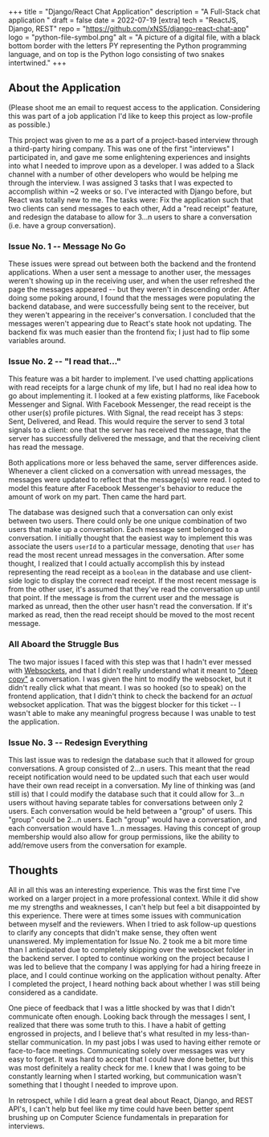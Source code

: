 +++
title = "Django/React Chat Application"
description = "A Full-Stack chat application "
draft = false
date = 2022-07-19
[extra]
tech = "ReactJS, Django, REST"
repo = "https://github.com/xNS5/django-react-chat-app"
logo = "python-file-symbol.png"
alt = "A picture of a digital file, with a black bottom border with the letters PY representing the Python programming language, and on top is the Python logo consisting of two snakes intertwined."
+++

## About the Application

(Please shoot me an email to request access to the application. Considering this was part of a job application I'd like to keep this project as low-profile as possible.)

This project was given to me as a part of a project-based interview through a third-party hiring company. This was one of the first "interviews" I participated in, and gave me some enlightening
experiences and insights into what I needed to improve upon as a developer. I was added to a Slack channel with a number of other developers who would be helping me through the interview.
I was assigned 3 tasks that I was expected to accomplish within ~2 weeks or so. I've interacted with Django before, but React was totally new to me. The tasks were: Fix the application 
such that two clients can send messages to each other, Add a "read receipt" feature, and redesign the database to allow for 3...n users to share a conversation (i.e. have a group conversation).

### Issue No. 1 -- Message No Go

These issues were spread out between both the backend and the frontend applications. When a user sent a message to another user, the messages weren't showing up in the receiving user, and when the user
refreshed the page the messages appeared -- but they weren't in descending order. After doing some poking around, I found that the messages were populating the backend database, and were successfully being sent to
the receiver, but they weren't appearing in the receiver's conversation. I concluded that the messages weren't appearing due to React's state hook not updating. The backend fix was much easier than the frontend fix;
I just had to flip some variables around. 


### Issue No. 2 -- "I read that..."

This feature was a bit harder to implement. I've used chatting applications with read receipts for a large chunk of my life, but I had no real idea how to go about implementing it. I looked at a few existing
platforms, like Facebook Messenger and Signal. With Facebook Messenger, the read receipt is the other user(s) profile pictures. With Signal, the read receipt has 3 steps: Sent, Delivered, and Read. This would
require the server to send 3 total signals to a client: one that the server has received the message, that the server has successfully delivered the message, and that the receiving client has read the message. 

Both applications more or less behaved the same, server differences aside. Whenever a client clicked on a conversation with unread messages, the messages were updated to reflect that the message(s) were read.
I opted to model this feature after Facebook Messenger's behavior to reduce the amount of work on my part. Then came the hard part.

The database was designed such that a conversation can only exist between two users. There could only be one unique combination of two users that make up a conversation. Each message sent belonged to a conversation.
I initially thought that the easiest way to implement this was associate the users `userId` to a particular message, denoting that `user` has read the most recent unread messages in the conversation. After some thought,
I realized that I could actually accomplish this by instead representing the read receipt as a `boolean` in the database and use client-side logic to display the correct read receipt. If the most recent message
is from the other user, it's assumed that they've read the conversation up until that point. If the message is from the current user and the message is marked as unread, then the other user hasn't read the conversation.
If it's marked as read, then the read receipt should be moved to the most recent message. 


### All Aboard the Struggle Bus

The two major issues I faced with this step was that I hadn't ever messed with [Websockets](https://socket.io/), and that I didn't really understand what it meant to ["deep copy"](https://stackoverflow.com/questions/48710797/how-do-i-deep-clone-an-object-in-react) a conversation.
I was given the hint to modify the websocket, but it didn't really click what that meant. I was so hooked (so to speak) on the frontend application, that I didn't think to check the backend for an *actual* websocket application. That was the biggest
blocker for this ticket -- I wasn't able to make any meaningful progress because I was unable to test the application. 


### Issue No. 3 -- Redesign Everything

This last issue was to redesign the database such that it allowed for group conversations. A group consisted of 2...n users. This meant that the read receipt notification would need to be updated such that each
user would have their own read receipt in a conversation. My line of thinking was (and still is) that I could modify the database such that it could allow for 3...n users without having separate tables for conversations
between only 2 users. Each conversation would be held between a "group" of users. This "group" could be 2...n users. Each "group" would have a conversation, and each conversation would have 1...n messages. Having this concept
of group membership would also allow for group permissions, like the ability to add/remove users from the conversation for example. 


## Thoughts

All in all this was an interesting experience. This was the first time I've worked on a larger project in a more professional context. While it did show me my strengths and weaknesses, I can't help but
feel a bit disappointed by this experience. There were at times some issues with communication between myself and the reviewers. When I tried to ask follow-up questions to clarify any concepts that didn't make sense,
they often went unanswered. My implementation for Issue No. 2 took me a bit more time than I anticipated due to completely skipping over the websocket folder in the backend server. I opted to continue working on the project
because I was led to believe that the company I was applying for had a hiring freeze in place, and I could continue working on the application without penalty. After I completed the project, I heard nothing back
about whether I was still being considered as a candidate. 

One piece of feedback that I was a little shocked by was that I didn't communicate often enough. Looking back through the messages I sent, I realized that there was some truth to this. I have a habit of getting engrossed
in projects, and I believe that's what resulted in my less-than-stellar communication. In my past jobs I was used to having either remote or face-to-face meetings. Communicating solely over messages
was very easy to forget. It was hard to accept that I could have done better, but this was most definitely a reality check for me. I knew that I was going to be constantly learning
when I started working, but communication wasn't something that I thought I needed to improve upon.

In retrospect, while I did learn a great deal about React, Django, and REST API's, I can't help but feel like my time could have been better spent brushing up on 
Computer Science fundamentals in preparation for interviews.
